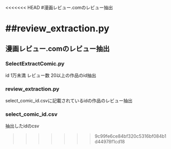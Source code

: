 <<<<<<< HEAD
#漫画レビュー.comのレビュー抽出

##review_extraction.py
=======
## 漫画レビュー.comのレビュー抽出

### SelectExtractComic.py
id 1万未満 レビュー数 20以上の作品のid抽出

### review_extraction.py 
select_comic_id.csvに記載されているidの作品のレビュー抽出

### select_comic_id.csv
抽出したidのcsv
>>>>>>> 9c99fe6ce84bf320c5316bf084b1d44978f1cd18

